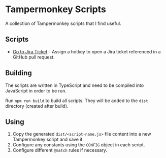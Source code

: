 # Tampermonkey Scripts

A collection of Tampermonkey scripts that I find useful.

## Scripts
- [Go to Jira Ticket](src/goToJira.ts) - Assign a hotkey to open a Jira ticket referenced in a GitHub pull request.

## Building

The scripts are written in TypeScript and need to be compiled into JavaScript in order to be run.

Run `npm run build` to build all scripts. They will be added to the `dist` directory (created after build).

## Using

1. Copy the generated `dist/<script-name.js>` file content into a new Tampermonkey script and save it.
2. Configure any constants using the `CONFIG` object in each script.
3. Configure different `@match` rules if necessary.
